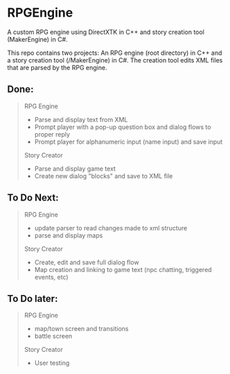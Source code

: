 # RPGEngine
A custom RPG engine using DirectXTK in C++ and story creation tool (MakerEngine) in C#.

This repo contains two projects: An RPG engine (root directory) in C++ and a story creation tool (/MakerEngine) in C#.
The creation tool edits XML files that are parsed by the RPG engine.

## Done:
> RPG Engine
>- Parse and display text from XML
>- Prompt player with a pop-up question box and dialog flows to proper reply
>- Prompt player for alphanumeric input (name input) and save input
>
> Story Creator
>- Parse and display game text
>- Create new dialog "blocks" and save to XML file

## To Do Next:
> RPG Engine
>- update parser to read changes made to xml structure
>- parse and display maps
>
> Story Creator
>- Create, edit and save full dialog flow
>- Map creation and linking to game text (npc chatting, triggered events, etc)


## To Do later:
> RPG Engine
>- map/town screen and transitions
>- battle screen
>
> Story Creator
>- User testing

